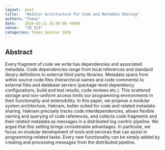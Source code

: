 ```yaml
--- 
layout:  post 
title:   "Modular Architecture for Code and Metadata Sharing"
authors: "Tomas"
date:    2016-03-11 16:00:00 +0800
venue:   "CB 313"
categories: Tomas Seminar 2016
--- 
```

## Abstract

Every fragment of code we write has dependencies and associated metadata.
Code
dependencies range from local references and standard library definitions to
external third party libraries. Metadata spans from within source code files
(hierarchical names and code comments) to external files and database
servers
(package-level dependency configurations, build and test results, code
reviews
etc.). This scattered storage and non-uniform access limits our programming
environments in their functionality and extensibility. In this paper, we
propose
a modular system architecture, Haknam, better suited for code and related
metadata sharing. Haknam precisely tracks code interdependencies, allows
flexible naming and querying of code references, and collects code
fragments and
their related metadata as messages in a distributed log-centric pipeline. We
argue that this setting brings considerable advantages. In particular, we
focus
on modular development of tools and services that can assist in
programming-related tasks. Every new functionality can be simply added by
creating and processing messages from the distributed pipeline.


